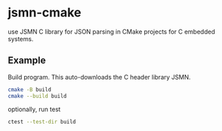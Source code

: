 # jsmn-cmake

use JSMN C library for JSON parsing in CMake projects for C embedded systems.

## Example

Build program. This auto-downloads the C header library JSMN.

```sh
cmake -B build
cmake --build build
```

optionally, run test

```sh
ctest --test-dir build
```
